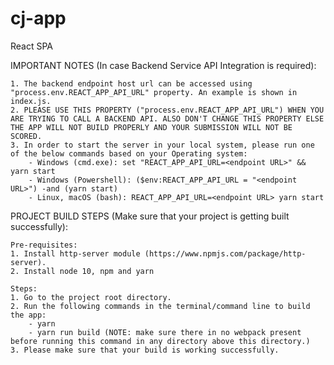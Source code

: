 # cj-app
React SPA


IMPORTANT NOTES (In case Backend Service API Integration is required):

    1. The backend endpoint host url can be accessed using "process.env.REACT_APP_API_URL" property. An example is shown in index.js.
    2. PLEASE USE THIS PROPERTY ("process.env.REACT_APP_API_URL") WHEN YOU ARE TRYING TO CALL A BACKEND API. ALSO DON'T CHANGE THIS PROPERTY ELSE THE APP WILL NOT BUILD PROPERLY AND YOUR SUBMISSION WILL NOT BE SCORED. 
    3. In order to start the server in your local system, please run one of the below commands based on your Operating system:
        - Windows (cmd.exe): set "REACT_APP_API_URL=<endpoint URL>" && yarn start
        - Windows (Powershell): ($env:REACT_APP_API_URL = "<endpoint URL>") -and (yarn start)
        - Linux, macOS (bash): REACT_APP_API_URL=<endpoint URL> yarn start     
        
PROJECT BUILD STEPS (Make sure that your project is getting built successfully):

    Pre-requisites:
    1. Install http-server module (https://www.npmjs.com/package/http-server).
    2. Install node 10, npm and yarn

    Steps:
    1. Go to the project root directory.
    2. Run the following commands in the terminal/command line to build the app:
        - yarn
        - yarn run build (NOTE: make sure there in no webpack present before running this command in any directory above this directory.)
    3. Please make sure that your build is working successfully.